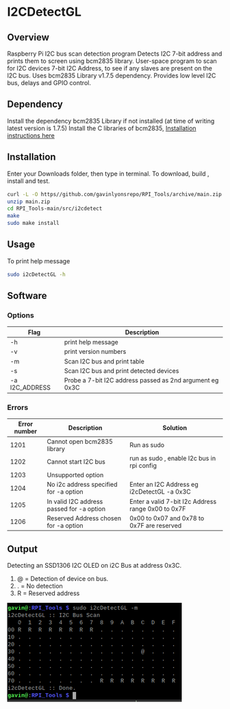 
# I2CDetectGL

## Overview

Raspberry Pi I2C bus scan detection program
Detects I2C 7-bit address and prints them to screen using bcm2835 library.
User-space program to scan for I2C devices
7-bit I2C Address, to see if any slaves are present on the I2C bus.
Uses bcm2835 Library v1.7.5 dependency. Provides low level I2C bus, delays and GPIO control.

## Dependency

Install the dependency bcm2835 Library if not installed (at time of writing latest version is 1.7.5)
Install the C libraries of bcm2835, [Installation instructions here](http://www.airspayce.com/mikem/bcm2835/)

## Installation

Enter your Downloads folder, then type in terminal.
To download, build , install and test.

```sh
curl -L -O https//github.com/gavinlyonsrepo/RPI_Tools/archive/main.zip
unzip main.zip
cd RPI_Tools-main/src/i2cdetect
make
sudo make install
```

## Usage

To print help message

```sh
sudo i2cDetectGL -h
```

## Software

### Options

|  Flag | Description |
|  --- | ----|
| -h | print help message|
| -v | print version numbers |
| -m | Scan I2C bus and print table |
| -s | Scan I2C bus and print detected devices |
| -a I2C_ADDRESS | Probe a 7-bit I2C address passed as 2nd argument eg 0x3C |


### Errors

| Error number | Description | Solution |
| --- | ----| ----| 
| 1201 | Cannot open bcm2835 library | Run as sudo |
| 1202 | Cannot start I2C bus | run as sudo , enable I2c bus in rpi config |
| 1203 | Unsupported option | |
| 1204 | No i2c address specified for -a option | Enter an I2C Address eg i2cDetectGL -a 0x3C |
| 1205 | In valid I2C address passed for -a option| Enter a valid 7-bit I2c Address range 0x00 to 0x7F |
| 1206 | Reserved Address chosen for -a option | 0x00 to 0x07 and 0x78 to 0x7F are reserved |

## Output

Detecting an SSD1306 I2C OLED on i2C Bus at address  0x3C.

1. @ = Detection of device on bus.
2. . = No detection 
3. R = Reserved address 

![i2c](https://github.com/gavinlyonsrepo/RPI_TOOLS/blob/main/extras/image/i2c.png)
